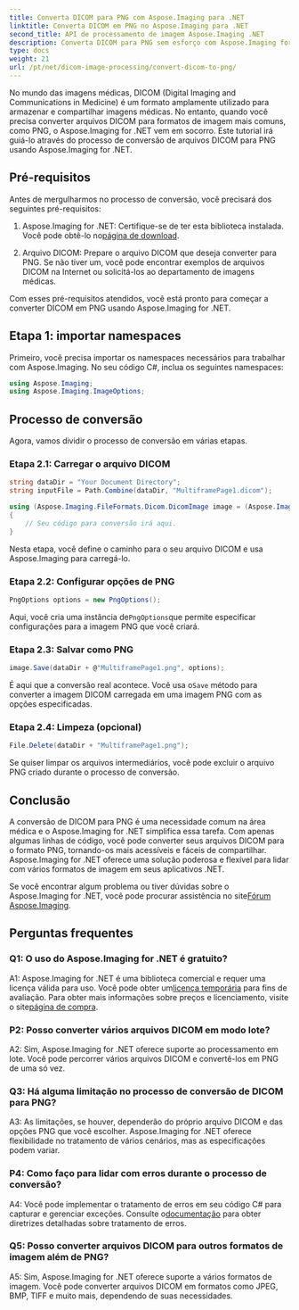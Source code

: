 ```yaml
---
title: Converta DICOM para PNG com Aspose.Imaging para .NET
linktitle: Converta DICOM em PNG no Aspose.Imaging para .NET
second_title: API de processamento de imagem Aspose.Imaging .NET
description: Converta DICOM para PNG sem esforço com Aspose.Imaging for .NET. Simplifique o compartilhamento de imagens médicas.
type: docs
weight: 21
url: /pt/net/dicom-image-processing/convert-dicom-to-png/
---
```

No mundo das imagens médicas, DICOM (Digital Imaging and Communications in Medicine) é um formato amplamente utilizado para armazenar e compartilhar imagens médicas. No entanto, quando você precisa converter arquivos DICOM para formatos de imagem mais comuns, como PNG, o Aspose.Imaging for .NET vem em socorro. Este tutorial irá guiá-lo através do processo de conversão de arquivos DICOM para PNG usando Aspose.Imaging for .NET.

## Pré-requisitos

Antes de mergulharmos no processo de conversão, você precisará dos seguintes pré-requisitos:

1.  Aspose.Imaging for .NET: Certifique-se de ter esta biblioteca instalada. Você pode obtê-lo no[página de download](https://releases.aspose.com/imaging/net/).

2. Arquivo DICOM: Prepare o arquivo DICOM que deseja converter para PNG. Se não tiver um, você pode encontrar exemplos de arquivos DICOM na Internet ou solicitá-los ao departamento de imagens médicas.

Com esses pré-requisitos atendidos, você está pronto para começar a converter DICOM em PNG usando Aspose.Imaging for .NET.

## Etapa 1: importar namespaces

Primeiro, você precisa importar os namespaces necessários para trabalhar com Aspose.Imaging. No seu código C#, inclua os seguintes namespaces:

```csharp
using Aspose.Imaging;
using Aspose.Imaging.ImageOptions;
```

## Processo de conversão

Agora, vamos dividir o processo de conversão em várias etapas.

### Etapa 2.1: Carregar o arquivo DICOM

```csharp
string dataDir = "Your Document Directory";
string inputFile = Path.Combine(dataDir, "MultiframePage1.dicom");

using (Aspose.Imaging.FileFormats.Dicom.DicomImage image = (Aspose.Imaging.FileFormats.Dicom.DicomImage)Image.Load(inputFile))
{
    // Seu código para conversão irá aqui.
}
```

Nesta etapa, você define o caminho para o seu arquivo DICOM e usa Aspose.Imaging para carregá-lo.

### Etapa 2.2: Configurar opções de PNG

```csharp
PngOptions options = new PngOptions();
```

 Aqui, você cria uma instância de`PngOptions`que permite especificar configurações para a imagem PNG que você criará.

### Etapa 2.3: Salvar como PNG

```csharp
image.Save(dataDir + @"MultiframePage1.png", options);
```

 É aqui que a conversão real acontece. Você usa o`Save` método para converter a imagem DICOM carregada em uma imagem PNG com as opções especificadas.

### Etapa 2.4: Limpeza (opcional)

```csharp
File.Delete(dataDir + "MultiframePage1.png");
```

Se quiser limpar os arquivos intermediários, você pode excluir o arquivo PNG criado durante o processo de conversão.

## Conclusão

A conversão de DICOM para PNG é uma necessidade comum na área médica e o Aspose.Imaging for .NET simplifica essa tarefa. Com apenas algumas linhas de código, você pode converter seus arquivos DICOM para o formato PNG, tornando-os mais acessíveis e fáceis de compartilhar. Aspose.Imaging for .NET oferece uma solução poderosa e flexível para lidar com vários formatos de imagem em seus aplicativos .NET.

 Se você encontrar algum problema ou tiver dúvidas sobre o Aspose.Imaging for .NET, você pode procurar assistência no site[Fórum Aspose.Imaging](https://forum.aspose.com/).

## Perguntas frequentes

### Q1: O uso do Aspose.Imaging for .NET é gratuito?

A1: Aspose.Imaging for .NET é uma biblioteca comercial e requer uma licença válida para uso. Você pode obter um[licença temporária](https://purchase.aspose.com/temporary-license/) para fins de avaliação. Para obter mais informações sobre preços e licenciamento, visite o site[página de compra](https://purchase.aspose.com/buy).

### P2: Posso converter vários arquivos DICOM em modo lote?

A2: Sim, Aspose.Imaging for .NET oferece suporte ao processamento em lote. Você pode percorrer vários arquivos DICOM e convertê-los em PNG de uma só vez.

### Q3: Há alguma limitação no processo de conversão de DICOM para PNG?

A3: As limitações, se houver, dependerão do próprio arquivo DICOM e das opções PNG que você escolher. Aspose.Imaging for .NET oferece flexibilidade no tratamento de vários cenários, mas as especificações podem variar.

### P4: Como faço para lidar com erros durante o processo de conversão?

 A4: Você pode implementar o tratamento de erros em seu código C# para capturar e gerenciar exceções. Consulte o[documentação](https://reference.aspose.com/imaging/net/) para obter diretrizes detalhadas sobre tratamento de erros.

### Q5: Posso converter arquivos DICOM para outros formatos de imagem além de PNG?

A5: Sim, Aspose.Imaging for .NET oferece suporte a vários formatos de imagem. Você pode converter arquivos DICOM em formatos como JPEG, BMP, TIFF e muito mais, dependendo de suas necessidades.